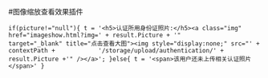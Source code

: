 #图像缩放查看效果插件

`if(picture!="null"){
		t = '<h5>认证所用身份证照片:</h5><a class="img" href="imageshow.html?img=' + result.Picture + '" 			target="_blank" title="点击查看大图"><img style="display:none;" src="' + contextPath + 			'/storage/upload/authentication/' + result.Picture +'" /></a>';
}else{
    t = '<span>该用户还未上传相关认证照片</span>'
}
`